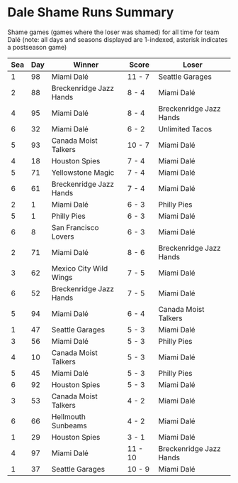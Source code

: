 # Dale Shame Runs Summary



Shame games (games where the loser was shamed) for all time for team Dalé (note: all days and seasons displayed are 1-indexed, asterisk indicates a postseason game)


| Sea | Day | Winner | Score | Loser | 
| ------ |------ |------ |------ |------ |
| 1 | 98 | Miami Dalé | 11 - 7 | Seattle Garages | 
| 2 | 88 | Breckenridge Jazz Hands | 8 - 4 | Miami Dalé | 
| 4 | 95 | Miami Dalé | 8 - 4 | Breckenridge Jazz Hands | 
| 6 | 32 | Miami Dalé | 6 - 2 | Unlimited Tacos | 
| 5 | 93 | Canada Moist Talkers | 10 - 7 | Miami Dalé | 
| 4 | 18 | Houston Spies | 7 - 4 | Miami Dalé | 
| 5 | 71 | Yellowstone Magic | 7 - 4 | Miami Dalé | 
| 6 | 61 | Breckenridge Jazz Hands | 7 - 4 | Miami Dalé | 
| 2 | 1 | Miami Dalé | 6 - 3 | Philly Pies | 
| 5 | 1 | Philly Pies | 6 - 3 | Miami Dalé | 
| 6 | 8 | San Francisco Lovers | 6 - 3 | Miami Dalé | 
| 2 | 71 | Miami Dalé | 8 - 6 | Breckenridge Jazz Hands | 
| 3 | 62 | Mexico City Wild Wings | 7 - 5 | Miami Dalé | 
| 6 | 52 | Breckenridge Jazz Hands | 7 - 5 | Miami Dalé | 
| 5 | 94 | Miami Dalé | 6 - 4 | Canada Moist Talkers | 
| 1 | 47 | Seattle Garages | 5 - 3 | Miami Dalé | 
| 3 | 56 | Miami Dalé | 5 - 3 | Philly Pies | 
| 4 | 10 | Canada Moist Talkers | 5 - 3 | Miami Dalé | 
| 5 | 45 | Miami Dalé | 5 - 3 | Philly Pies | 
| 6 | 92 | Houston Spies | 5 - 3 | Miami Dalé | 
| 3 | 53 | Canada Moist Talkers | 4 - 2 | Miami Dalé | 
| 6 | 66 | Hellmouth Sunbeams | 4 - 2 | Miami Dalé | 
| 1 | 29 | Houston Spies | 3 - 1 | Miami Dalé | 
| 4 | 97 | Miami Dalé | 11 - 10 | Breckenridge Jazz Hands | 
| 1 | 37 | Seattle Garages | 10 - 9 | Miami Dalé | 



